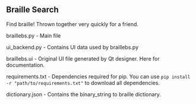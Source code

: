 ## Braille Search
Find braille!
Thrown together very quickly for a friend.

braillebs.py - Main file

ui_backend.py - Contains UI data used by braillebs.py

braillebs.ui - Original UI file generated by Qt designer. Here for documentation.

requirements.txt - Dependencies required for pip. You can use `pip install -r "path/to/requirements.txt"` to download all dependencies.

dictionary.json - Contains the binary_string to braille dictionary.
